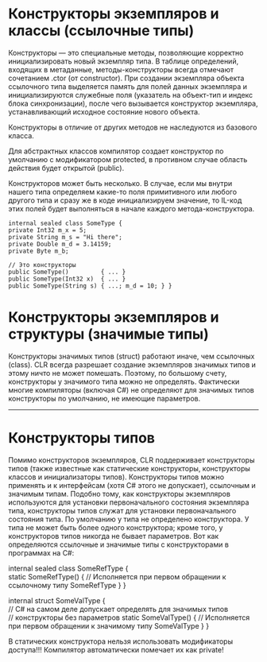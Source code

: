 # Конструкторы экземпляров и классы \(ссылочные типы\)

Конструкторы — это специальные методы, позволяющие корректно инициализировать новый экземпляр типа. В таблице определений, входящих в метаданные, методы-конструкторы всегда отмечают сочетанием .ctor \(от constructor\). При создании экземпляра объекта ссылочного типа выделяется память для полей данных экземпляра и инициализируются служебные поля \(указатель на объект-тип и индекс блока синхронизации\), после чего вызывается конструктор экземпляра, устанавливающий исходное состояние нового объекта.

Конструкторы в отличие от других методов не наследуются из базового класса.

Для абстрактных классов компилятор создает конструктор по умолчанию с модификатором protected, в противном случае область действия будет открытой \(public\).

Конструкторов может быть несколько. В случае, если мы внутри нашего типа определяем какие-то поля примитивного или любого другого типа и сразу же в коде инициализируем значение, то IL-код этих полей будет выполняться в начале каждого метода-конструктора.

```
internal sealed class SomeType {
private Int32 m_x = 5;
private String m_s = "Hi there";
private Double m_d = 3.14159;
private Byte m_b;

// Это конструкторы
public SomeType()         { ... }
public SomeType(Int32 x)  { ... }
public SomeType(String s) { ...; m_d = 10; } }
```

# Конструкторы экземпляров и структуры \(значимые типы\)

Конструкторы значимых типов \(struct\) работают иначе, чем ссылочных \(class\). CLR всегда разрешает создание экземпляров значимых типов и этому ничто не может помешать. Поэтому, по большому счету, конструкторы у значимого типа можно не определять. Фактически многие компиляторы \(включая C\#\) не определяют для значимых типов конструкторы по умолчанию, не имеющие параметров.

---
# Конструкторы типов

Помимо конструкторов экземпляров, CLR поддерживает конструкторы типов (также известные как статические конструкторы, конструкторы классов и инициализаторы типов). Конструкторы типов можно применять и к интерфейсам (хотя C# этого не допускает), ссылочным и значимым типам. Подобно тому, как конструкторы экземпляров используются для установки первоначального состояния экземпляра типа, конструкторы типов служат для установки первоначального состояния типа. По умолчанию у типа не определено конструктора. У типа не может быть более одного конструктора; кроме того, у конструкторов типов никогда не бывает параметров. Вот как определяются ссылочные и значимые типы с конструкторами в программах на C#:

internal sealed class SomeRefType {  
    static SomeRefType() {
    // Исполняется при первом обращении к ссылочному типу SomeRefType
   }
}

internal struct SomeValType {   
// C# на самом деле допускает определять для значимых типов   
// конструкторы без параметров
   static SomeValType() {
       // Исполняется при первом обращении к значимому типу SomeValType
   }
} 

В статических конструктора нельзя использовать модификаторы доступа!!! Компилятор автоматически помечает их как private!





